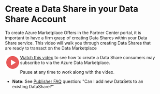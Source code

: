 # Create a Data Share in your Data Share Account

To create Azure Marketplace Offers in the Partner Center portal, it is important to have a firm grasp of creating Data Shares within your Data Share service. This video will walk you through creating Data Shares that are ready to transact on the Data Marketplace

<a href="https://youtu.be/G-Azquhf5_k"><img src="./images/Video.png" width="50" style="float:left;" align="left" target="_blank"></a> <a href="https://youtu.be/G-Azquhf5_k">Watch this video</a> to see how to create a Data Share consumers may subscribe to via the Azure Data Marketplace.

Pause at any time to work along with the video.

- **Note:** See [Publisher FAQ](docs/PublisherFAQ.md) question: "Can I add new DataSets to an existing DataShare?"


